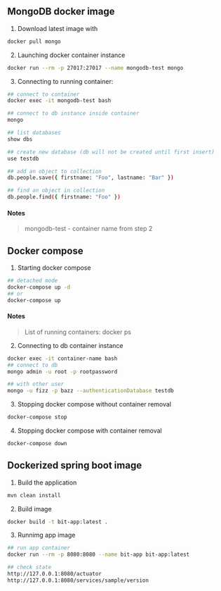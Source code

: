 ## MongoDB docker image
1. Download latest image with
``` bash
docker pull mongo
```
2. Launching docker container instance
``` bash
docker run --rm -p 27017:27017 --name mongodb-test mongo
```
3. Connecting to running container:
``` bash
## connect to container
docker exec -it mongodb-test bash

## connect to db instance inside container
mongo

## list databases
show dbs

## create new database (db will not be created until first insert)
use testdb

## add an object to collection
db.people.save({ firstname: "Foo", lastname: "Bar" })

## find an object in collection
db.people.find({ firstname: "Foo" })
```
#### Notes
> mongodb-test - container name from step 2

## Docker compose

1. Starting docker compose
``` bash
## detached mode
docker-compose up -d 
## or
docker-compose up
```
#### Notes
> List of running containers: docker ps
2. Connecting to db container instance
``` bash
docker exec -it container-name bash
## connect to db
mongo admin -u root -p rootpassword

## with other user
mongo -u fizz -p bazz --authenticationDatabase testdb
```
3. Stopping docker compose without container removal
``` bash
docker-compose stop
```
4. Stopping docker compose with container removal
``` bash
docker-compose down
```

## Dockerized spring boot image
1. Build the application
``` bash
mvn clean install
```
2. Build image
``` bash
docker build -t bit-app:latest .
```
3. Runnimg app image
``` bash
## run app container
docker run --rm -p 8080:8080 --name bit-app bit-app:latest

## check state
http://127.0.0.1:8080/actuator
http://127.0.0.1:8080/services/sample/version
```